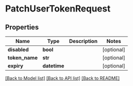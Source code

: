 # PatchUserTokenRequest


## Properties
Name | Type | Description | Notes
------------ | ------------- | ------------- | -------------
**disabled** | **bool** |  | [optional] 
**token_name** | **str** |  | [optional] 
**expiry** | **datetime** |  | [optional] 

[[Back to Model list]](../README.md#documentation-for-models) [[Back to API list]](../README.md#documentation-for-api-endpoints) [[Back to README]](../README.md)


